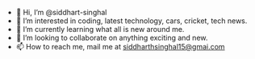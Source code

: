 - 👋 Hi, I’m @siddhart-singhal
- 👀 I’m interested in coding, latest technology, cars, cricket, tech news.
- 🌱 I’m currently learning what all is new around me.
- 💞️ I’m looking to collaborate on anything exciting and new.
- 📫 How to reach me, mail me at siddharthsinghal15@gmai.com

<!---
siddhart-singhal/siddhart-singhal is a ✨ special ✨ repository because its `README.md` (this file) appears on your GitHub profile.
You can click the Preview link to take a look at your changes.
--->

